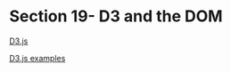 <h1>Section 19- D3 and the DOM</h1>
<p><a href="https://d3js.org/">D3.js</a></p>
<p><a href="https://github.com/d3/d3/wiki/Gallery">D3.js examples</a></p>